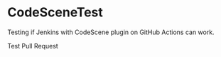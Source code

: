 # CodeSceneTest
Testing if Jenkins with CodeScene plugin on GitHub Actions can work.

Test Pull Request
